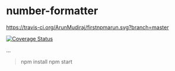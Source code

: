 # number-formatter


https://travis-ci.org/ArunMudiraj/firstnpmarun.svg?branch=master



[![Coverage Status](https://coveralls.io/repos/github/ArunMudiraj/firstnpmarun/badge.svg?branch=master)](https://coveralls.io/github/ArunMudiraj/firstnpmarun?branch=master)

...
> npm install
> npm start
```
